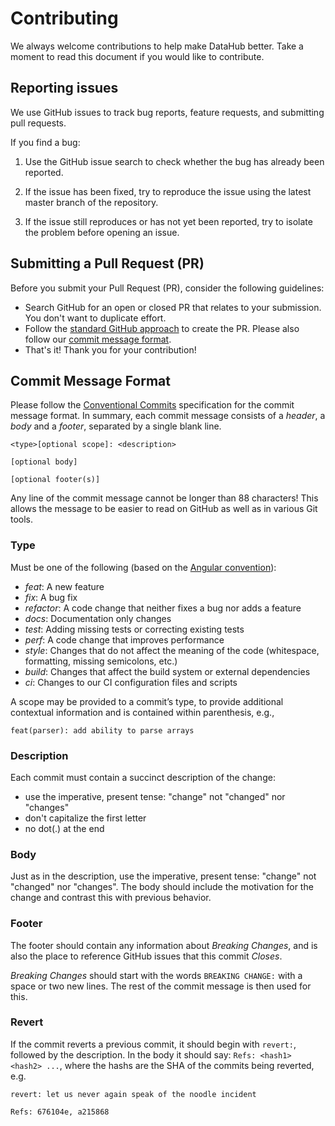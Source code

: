 # Contributing

We always welcome contributions to help make DataHub better. Take a moment to read this document if you would like to
contribute.

## Reporting issues

We use GitHub issues to track bug reports, feature requests, and submitting pull requests.

If you find a bug:

1. Use the GitHub issue search to check whether the bug has already been reported.

1. If the issue has been fixed, try to reproduce the issue using the latest master branch of the repository.

1. If the issue still reproduces or has not yet been reported, try to isolate the problem before opening an issue.

## Submitting a Pull Request (PR)

Before you submit your Pull Request (PR), consider the following guidelines:

- Search GitHub for an open or closed PR that relates to your submission. You don't want to duplicate effort.
- Follow the
  [standard GitHub approach](https://help.github.com/en/github/collaborating-with-issues-and-pull-requests/creating-a-pull-request-from-a-fork)
  to create the PR. Please also follow our [commit message format](#commit-message-format).
- That's it! Thank you for your contribution!

## Commit Message Format

Please follow the [Conventional Commits](https://www.conventionalcommits.org/) specification for the commit message
format. In summary, each commit message consists of a _header_, a _body_ and a _footer_, separated by a single blank
line.

```
<type>[optional scope]: <description>

[optional body]

[optional footer(s)]
```

Any line of the commit message cannot be longer than 88 characters! This allows the message to be easier to read on
GitHub as well as in various Git tools.

### Type

Must be one of the following (based on the
[Angular convention](https://github.com/angular/angular/blob/22b96b9/CONTRIBUTING.md#-commit-message-guidelines)):

- _feat_: A new feature
- _fix_: A bug fix
- _refactor_: A code change that neither fixes a bug nor adds a feature
- _docs_: Documentation only changes
- _test_: Adding missing tests or correcting existing tests
- _perf_: A code change that improves performance
- _style_: Changes that do not affect the meaning of the code (whitespace, formatting, missing semicolons, etc.)
- _build_: Changes that affect the build system or external dependencies
- _ci_: Changes to our CI configuration files and scripts

A scope may be provided to a commit’s type, to provide additional contextual information and is contained within
parenthesis, e.g.,

```
feat(parser): add ability to parse arrays
```

### Description

Each commit must contain a succinct description of the change:

- use the imperative, present tense: "change" not "changed" nor "changes"
- don't capitalize the first letter
- no dot(.) at the end

### Body

Just as in the description, use the imperative, present tense: "change" not "changed" nor "changes". The body should
include the motivation for the change and contrast this with previous behavior.

### Footer

The footer should contain any information about _Breaking Changes_, and is also the place to reference GitHub issues
that this commit _Closes_.

_Breaking Changes_ should start with the words `BREAKING CHANGE:` with a space or two new lines. The rest of the commit
message is then used for this.

### Revert

If the commit reverts a previous commit, it should begin with `revert:`, followed by the description. In the body it
should say: `Refs: <hash1> <hash2> ...`, where the hashs are the SHA of the commits being reverted, e.g.

```
revert: let us never again speak of the noodle incident

Refs: 676104e, a215868
```
